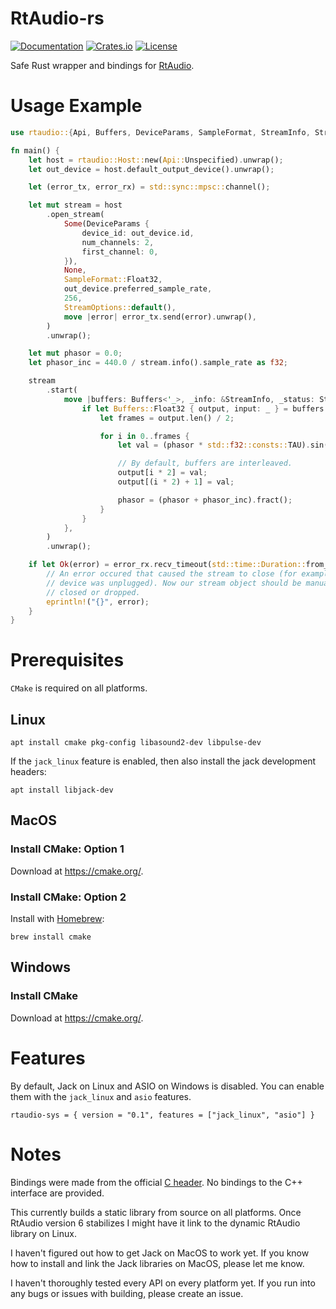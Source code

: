 # RtAudio-rs
[![Documentation](https://docs.rs/rtaudio/badge.svg)](https://docs.rs/rtaudio)
[![Crates.io](https://img.shields.io/crates/v/rtaudio.svg)](https://crates.io/crates/rtaudio)
[![License](https://img.shields.io/crates/l/rtaudio.svg)](https://github.com/BillyDM/rtaudio-rs/blob/main/LICENSE)

Safe Rust wrapper and bindings for [RtAudio](https://github.com/thestk/rtaudio).

# Usage Example

```rust
use rtaudio::{Api, Buffers, DeviceParams, SampleFormat, StreamInfo, StreamOptions, StreamStatus};

fn main() {
    let host = rtaudio::Host::new(Api::Unspecified).unwrap();
    let out_device = host.default_output_device().unwrap();

    let (error_tx, error_rx) = std::sync::mpsc::channel();

    let mut stream = host
        .open_stream(
            Some(DeviceParams {
                device_id: out_device.id,
                num_channels: 2,
                first_channel: 0,
            }),
            None,
            SampleFormat::Float32,
            out_device.preferred_sample_rate,
            256,
            StreamOptions::default(),
            move |error| error_tx.send(error).unwrap(),
        )
        .unwrap();

    let mut phasor = 0.0;
    let phasor_inc = 440.0 / stream.info().sample_rate as f32;

    stream
        .start(
            move |buffers: Buffers<'_>, _info: &StreamInfo, _status: StreamStatus| {
                if let Buffers::Float32 { output, input: _ } = buffers {
                    let frames = output.len() / 2;

                    for i in 0..frames {
                        let val = (phasor * std::f32::consts::TAU).sin() * 0.5;

                        // By default, buffers are interleaved.
                        output[i * 2] = val;
                        output[(i * 2) + 1] = val;

                        phasor = (phasor + phasor_inc).fract();
                    }
                }
            },
        )
        .unwrap();

    if let Ok(error) = error_rx.recv_timeout(std::time::Duration::from_millis(5000)) {
        // An error occured that caused the stream to close (for example a
        // device was unplugged). Now our stream object should be manually
        // closed or dropped.
        eprintln!("{}", error);
    }
}
```

# Prerequisites

`CMake` is required on all platforms.

## Linux

```
apt install cmake pkg-config libasound2-dev libpulse-dev
```

If the `jack_linux` feature is enabled, then also install the jack development headers:
```
apt install libjack-dev
```

## MacOS

### Install CMake: Option 1

Download at https://cmake.org/.

### Install CMake: Option 2

Install with [Homebrew](https://brew.sh/):

```
brew install cmake
```

## Windows

### Install CMake

Download at https://cmake.org/.

# Features

By default, Jack on Linux and ASIO on Windows is disabled. You can enable them with the `jack_linux` and `asio` features.

```
rtaudio-sys = { version = "0.1", features = ["jack_linux", "asio"] }
```

# Notes

Bindings were made from the official [C header](https://github.com/thestk/rtaudio/blob/master/rtaudio_c.h). No bindings to the C++ interface are provided.

This currently builds a static library from source on all platforms. Once RtAudio version 6 stabilizes I might have it link to the dynamic RtAudio library on Linux.

I haven't figured out how to get Jack on MacOS to work yet. If you know how to install and link the Jack libraries on MacOS, please let me know.

I haven't thoroughly tested every API on every platform yet. If you run into any bugs or issues with building, please create an issue.